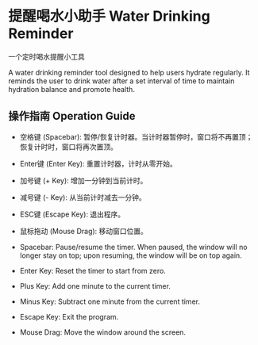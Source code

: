 # 提醒喝水小助手 Water Drinking Reminder

一个定时喝水提醒小工具

A water drinking reminder tool designed to help users hydrate regularly. It reminds the user to drink water after a set interval of time to maintain hydration balance and promote health.

## 操作指南 Operation Guide

- 空格键 (Spacebar): 暂停/恢复计时器。当计时器暂停时，窗口将不再置顶；恢复计时时，窗口将再次置顶。
- Enter键 (Enter Key): 重置计时器，计时从零开始。
- 加号键 (+ Key): 增加一分钟到当前计时。
- 减号键 (- Key): 从当前计时减去一分钟。
- ESC键 (Escape Key): 退出程序。
- 鼠标拖动 (Mouse Drag): 移动窗口位置。

- Spacebar: Pause/resume the timer. When paused, the window will no longer stay on top; upon resuming, the window will be on top again.
- Enter Key: Reset the timer to start from zero.
- Plus Key: Add one minute to the current timer.
- Minus Key: Subtract one minute from the current timer.
- Escape Key: Exit the program.
- Mouse Drag: Move the window around the screen.
